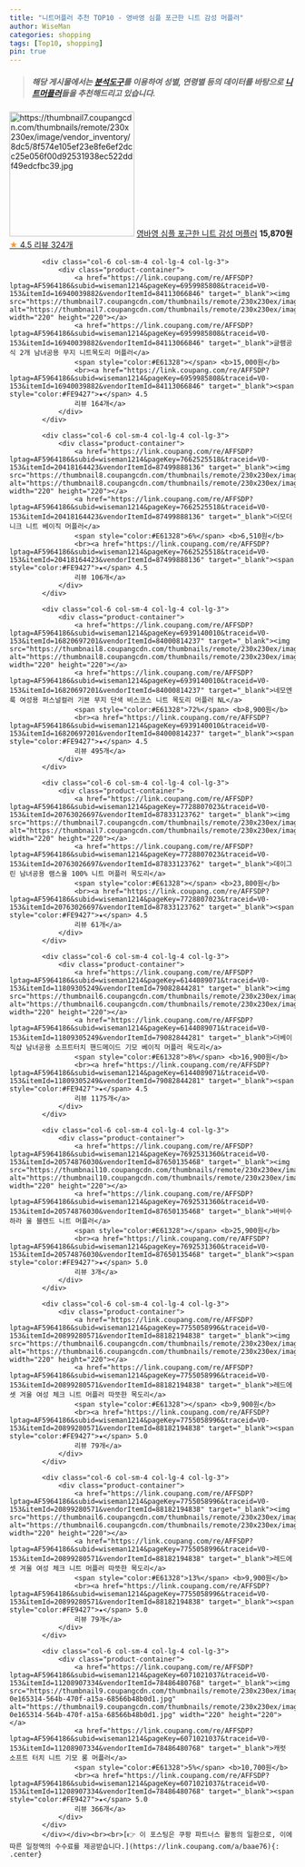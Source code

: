 ```yaml
---
title: "니트머플러 추천 TOP10 - 영바영 심플 포근한 니트 감성 머플러"
author: WiseMan
categories: shopping
tags: [Top10, shopping]
pin: true
---
```


> ##### 해당 게시물에서는 [**분석도구**](https://itemscout.io/)를 이용하여 **성별**, **연령별** 등의 데이터를 바탕으로 [**니트머플러**](https://link.coupang.com/a/baae76)들을 추천해드리고 있습니다.
<div class="container"><div class="row">
            <div class="col-6 col-sm-4 col-lg-4 col-lg-3">
                <div class="product-container">
                    <a href="https://link.coupang.com/re/AFFSDP?lptag=AF5964186&subid=wiseman1214&pageKey=6962672888&traceid=V0-153&itemId=16956166541&vendorItemId=84133438930" target="_blank"><img src="https://thumbnail7.coupangcdn.com/thumbnails/remote/230x230ex/image/vendor_inventory/8dc5/8f574e105ef23e8fe6ef2dcc25e056f00d92531938ec522ddf49edcfbc39.jpg" alt="https://thumbnail7.coupangcdn.com/thumbnails/remote/230x230ex/image/vendor_inventory/8dc5/8f574e105ef23e8fe6ef2dcc25e056f00d92531938ec522ddf49edcfbc39.jpg" width="220" height="220"></a>
                    <a href="https://link.coupang.com/re/AFFSDP?lptag=AF5964186&subid=wiseman1214&pageKey=6962672888&traceid=V0-153&itemId=16956166541&vendorItemId=84133438930" target="_blank">영바영 심플 포근한 니트 감성 머플러</a>
                    <span style="color:#E61328"></span> <b>15,870원</b>
                    <br><a href="https://link.coupang.com/re/AFFSDP?lptag=AF5964186&subid=wiseman1214&pageKey=6962672888&traceid=V0-153&itemId=16956166541&vendorItemId=84133438930" target="_blank"><span style="color:#FE9427">★</span> 4.5
                    리뷰 324개</a>
                </div>
            </div>
            
            <div class="col-6 col-sm-4 col-lg-4 col-lg-3">
                <div class="product-container">
                    <a href="https://link.coupang.com/re/AFFSDP?lptag=AF5964186&subid=wiseman1214&pageKey=6959985808&traceid=V0-153&itemId=16940039882&vendorItemId=84113066846" target="_blank"><img src="https://thumbnail7.coupangcdn.com/thumbnails/remote/230x230ex/image/vendor_inventory/8a98/822c7d4ff108a27c4b9fe5ed9cc6384cca4abce009617b7164f30ab9f9bf.jpg" alt="https://thumbnail7.coupangcdn.com/thumbnails/remote/230x230ex/image/vendor_inventory/8a98/822c7d4ff108a27c4b9fe5ed9cc6384cca4abce009617b7164f30ab9f9bf.jpg" width="220" height="220"></a>
                    <a href="https://link.coupang.com/re/AFFSDP?lptag=AF5964186&subid=wiseman1214&pageKey=6959985808&traceid=V0-153&itemId=16940039882&vendorItemId=84113066846" target="_blank">글램공식 2개 남녀공용 무지 니트목도리 머플러</a>
                    <span style="color:#E61328"></span> <b>15,000원</b>
                    <br><a href="https://link.coupang.com/re/AFFSDP?lptag=AF5964186&subid=wiseman1214&pageKey=6959985808&traceid=V0-153&itemId=16940039882&vendorItemId=84113066846" target="_blank"><span style="color:#FE9427">★</span> 4.5
                    리뷰 164개</a>
                </div>
            </div>
            
            <div class="col-6 col-sm-4 col-lg-4 col-lg-3">
                <div class="product-container">
                    <a href="https://link.coupang.com/re/AFFSDP?lptag=AF5964186&subid=wiseman1214&pageKey=7662525518&traceid=V0-153&itemId=20418164423&vendorItemId=87499888136" target="_blank"><img src="https://thumbnail8.coupangcdn.com/thumbnails/remote/230x230ex/image/rs_quotation_api/hcmner18/c0850224522d4d238ce0ecebf2ff194f.jpg" alt="https://thumbnail8.coupangcdn.com/thumbnails/remote/230x230ex/image/rs_quotation_api/hcmner18/c0850224522d4d238ce0ecebf2ff194f.jpg" width="220" height="220"></a>
                    <a href="https://link.coupang.com/re/AFFSDP?lptag=AF5964186&subid=wiseman1214&pageKey=7662525518&traceid=V0-153&itemId=20418164423&vendorItemId=87499888136" target="_blank">더모더니크 니트 베이직 머플러</a>
                    <span style="color:#E61328">6%</span> <b>6,510원</b>
                    <br><a href="https://link.coupang.com/re/AFFSDP?lptag=AF5964186&subid=wiseman1214&pageKey=7662525518&traceid=V0-153&itemId=20418164423&vendorItemId=87499888136" target="_blank"><span style="color:#FE9427">★</span> 4.5
                    리뷰 106개</a>
                </div>
            </div>
            
            <div class="col-6 col-sm-4 col-lg-4 col-lg-3">
                <div class="product-container">
                    <a href="https://link.coupang.com/re/AFFSDP?lptag=AF5964186&subid=wiseman1214&pageKey=6939140010&traceid=V0-153&itemId=16820697201&vendorItemId=84000814237" target="_blank"><img src="https://thumbnail8.coupangcdn.com/thumbnails/remote/230x230ex/image/vendor_inventory/0a22/d4f91dcc483fcf9e2b4f388ce7e2a1325d1ec641c7b8c22ff926d60b7749.jpg" alt="https://thumbnail8.coupangcdn.com/thumbnails/remote/230x230ex/image/vendor_inventory/0a22/d4f91dcc483fcf9e2b4f388ce7e2a1325d1ec641c7b8c22ff926d60b7749.jpg" width="220" height="220"></a>
                    <a href="https://link.coupang.com/re/AFFSDP?lptag=AF5964186&subid=wiseman1214&pageKey=6939140010&traceid=V0-153&itemId=16820697201&vendorItemId=84000814237" target="_blank">네모엔룩 여성용 퍼스널컬러 기본 무지 단색 비스코스 니트 목도리 머플러 NL</a>
                    <span style="color:#E61328">72%</span> <b>8,900원</b>
                    <br><a href="https://link.coupang.com/re/AFFSDP?lptag=AF5964186&subid=wiseman1214&pageKey=6939140010&traceid=V0-153&itemId=16820697201&vendorItemId=84000814237" target="_blank"><span style="color:#FE9427">★</span> 4.5
                    리뷰 495개</a>
                </div>
            </div>
            
            <div class="col-6 col-sm-4 col-lg-4 col-lg-3">
                <div class="product-container">
                    <a href="https://link.coupang.com/re/AFFSDP?lptag=AF5964186&subid=wiseman1214&pageKey=7728807023&traceid=V0-153&itemId=20763026697&vendorItemId=87833123762" target="_blank"><img src="https://thumbnail7.coupangcdn.com/thumbnails/remote/230x230ex/image/vendor_inventory/3793/a7476edfb3cf13baab65ea09c04bb862a7d269825e3aca661b10c0848b8f.jpg" alt="https://thumbnail7.coupangcdn.com/thumbnails/remote/230x230ex/image/vendor_inventory/3793/a7476edfb3cf13baab65ea09c04bb862a7d269825e3aca661b10c0848b8f.jpg" width="220" height="220"></a>
                    <a href="https://link.coupang.com/re/AFFSDP?lptag=AF5964186&subid=wiseman1214&pageKey=7728807023&traceid=V0-153&itemId=20763026697&vendorItemId=87833123762" target="_blank">데이그린 남녀공용 램스울 100% 니트 머플러 목도리</a>
                    <span style="color:#E61328"></span> <b>23,800원</b>
                    <br><a href="https://link.coupang.com/re/AFFSDP?lptag=AF5964186&subid=wiseman1214&pageKey=7728807023&traceid=V0-153&itemId=20763026697&vendorItemId=87833123762" target="_blank"><span style="color:#FE9427">★</span> 4.5
                    리뷰 61개</a>
                </div>
            </div>
            
            <div class="col-6 col-sm-4 col-lg-4 col-lg-3">
                <div class="product-container">
                    <a href="https://link.coupang.com/re/AFFSDP?lptag=AF5964186&subid=wiseman1214&pageKey=6144089071&traceid=V0-153&itemId=11809305249&vendorItemId=79082844281" target="_blank"><img src="https://thumbnail6.coupangcdn.com/thumbnails/remote/230x230ex/image/vendor_inventory/3b29/0fc28465d812e9bc3a7fc2c24b228b211ee2ecce308c642d0d1141638198.jpg" alt="https://thumbnail6.coupangcdn.com/thumbnails/remote/230x230ex/image/vendor_inventory/3b29/0fc28465d812e9bc3a7fc2c24b228b211ee2ecce308c642d0d1141638198.jpg" width="220" height="220"></a>
                    <a href="https://link.coupang.com/re/AFFSDP?lptag=AF5964186&subid=wiseman1214&pageKey=6144089071&traceid=V0-153&itemId=11809305249&vendorItemId=79082844281" target="_blank">더베이직샵 남녀공용 소프트터치 핸드메이드 기모 베이직 머플러 목도리</a>
                    <span style="color:#E61328">8%</span> <b>16,900원</b>
                    <br><a href="https://link.coupang.com/re/AFFSDP?lptag=AF5964186&subid=wiseman1214&pageKey=6144089071&traceid=V0-153&itemId=11809305249&vendorItemId=79082844281" target="_blank"><span style="color:#FE9427">★</span> 4.5
                    리뷰 1175개</a>
                </div>
            </div>
            
            <div class="col-6 col-sm-4 col-lg-4 col-lg-3">
                <div class="product-container">
                    <a href="https://link.coupang.com/re/AFFSDP?lptag=AF5964186&subid=wiseman1214&pageKey=7692531360&traceid=V0-153&itemId=20574876030&vendorItemId=87650135468" target="_blank"><img src="https://thumbnail10.coupangcdn.com/thumbnails/remote/230x230ex/image/rs_quotation_api/41v4tasd/be4a94ebd0cc4379be8118ca3e74ff43.jpg" alt="https://thumbnail10.coupangcdn.com/thumbnails/remote/230x230ex/image/rs_quotation_api/41v4tasd/be4a94ebd0cc4379be8118ca3e74ff43.jpg" width="220" height="220"></a>
                    <a href="https://link.coupang.com/re/AFFSDP?lptag=AF5964186&subid=wiseman1214&pageKey=7692531360&traceid=V0-153&itemId=20574876030&vendorItemId=87650135468" target="_blank">바비수 하라 울 블렌드 니트 머플러</a>
                    <span style="color:#E61328"></span> <b>25,900원</b>
                    <br><a href="https://link.coupang.com/re/AFFSDP?lptag=AF5964186&subid=wiseman1214&pageKey=7692531360&traceid=V0-153&itemId=20574876030&vendorItemId=87650135468" target="_blank"><span style="color:#FE9427">★</span> 5.0
                    리뷰 3개</a>
                </div>
            </div>
            
            <div class="col-6 col-sm-4 col-lg-4 col-lg-3">
                <div class="product-container">
                    <a href="https://link.coupang.com/re/AFFSDP?lptag=AF5964186&subid=wiseman1214&pageKey=7755058996&traceid=V0-153&itemId=20899280571&vendorItemId=88182194838" target="_blank"><img src="https://thumbnail6.coupangcdn.com/thumbnails/remote/230x230ex/image/vendor_inventory/5e67/8777ea4cc0957b5de50389707b6fc29264e9ba486cc27b3d2949bb4aeae4.jpg" alt="https://thumbnail6.coupangcdn.com/thumbnails/remote/230x230ex/image/vendor_inventory/5e67/8777ea4cc0957b5de50389707b6fc29264e9ba486cc27b3d2949bb4aeae4.jpg" width="220" height="220"></a>
                    <a href="https://link.coupang.com/re/AFFSDP?lptag=AF5964186&subid=wiseman1214&pageKey=7755058996&traceid=V0-153&itemId=20899280571&vendorItemId=88182194838" target="_blank">레드에셋 겨울 여성 체크 니트 머플러 따뜻한 목도리</a>
                    <span style="color:#E61328"></span> <b>9,900원</b>
                    <br><a href="https://link.coupang.com/re/AFFSDP?lptag=AF5964186&subid=wiseman1214&pageKey=7755058996&traceid=V0-153&itemId=20899280571&vendorItemId=88182194838" target="_blank"><span style="color:#FE9427">★</span> 5.0
                    리뷰 79개</a>
                </div>
            </div>
            
            <div class="col-6 col-sm-4 col-lg-4 col-lg-3">
                <div class="product-container">
                    <a href="https://link.coupang.com/re/AFFSDP?lptag=AF5964186&subid=wiseman1214&pageKey=7755058996&traceid=V0-153&itemId=20899280571&vendorItemId=88182194838" target="_blank"><img src="https://thumbnail6.coupangcdn.com/thumbnails/remote/230x230ex/image/vendor_inventory/5e67/8777ea4cc0957b5de50389707b6fc29264e9ba486cc27b3d2949bb4aeae4.jpg" alt="https://thumbnail6.coupangcdn.com/thumbnails/remote/230x230ex/image/vendor_inventory/5e67/8777ea4cc0957b5de50389707b6fc29264e9ba486cc27b3d2949bb4aeae4.jpg" width="220" height="220"></a>
                    <a href="https://link.coupang.com/re/AFFSDP?lptag=AF5964186&subid=wiseman1214&pageKey=7755058996&traceid=V0-153&itemId=20899280571&vendorItemId=88182194838" target="_blank">레드에셋 겨울 여성 체크 니트 머플러 따뜻한 목도리</a>
                    <span style="color:#E61328">13%</span> <b>9,900원</b>
                    <br><a href="https://link.coupang.com/re/AFFSDP?lptag=AF5964186&subid=wiseman1214&pageKey=7755058996&traceid=V0-153&itemId=20899280571&vendorItemId=88182194838" target="_blank"><span style="color:#FE9427">★</span> 5.0
                    리뷰 79개</a>
                </div>
            </div>
            
            <div class="col-6 col-sm-4 col-lg-4 col-lg-3">
                <div class="product-container">
                    <a href="https://link.coupang.com/re/AFFSDP?lptag=AF5964186&subid=wiseman1214&pageKey=6071021037&traceid=V0-153&itemId=11208907334&vendorItemId=78486480768" target="_blank"><img src="https://thumbnail9.coupangcdn.com/thumbnails/remote/230x230ex/image/retail/images/6565809759743458-0e165314-564b-470f-a15a-68566b48b0d1.jpg" alt="https://thumbnail9.coupangcdn.com/thumbnails/remote/230x230ex/image/retail/images/6565809759743458-0e165314-564b-470f-a15a-68566b48b0d1.jpg" width="220" height="220"></a>
                    <a href="https://link.coupang.com/re/AFFSDP?lptag=AF5964186&subid=wiseman1214&pageKey=6071021037&traceid=V0-153&itemId=11208907334&vendorItemId=78486480768" target="_blank">캐럿 소프트 터치 니트 기모 롱 머플러</a>
                    <span style="color:#E61328">5%</span> <b>10,700원</b>
                    <br><a href="https://link.coupang.com/re/AFFSDP?lptag=AF5964186&subid=wiseman1214&pageKey=6071021037&traceid=V0-153&itemId=11208907334&vendorItemId=78486480768" target="_blank"><span style="color:#FE9427">★</span> 5.0
                    리뷰 366개</a>
                </div>
            </div>
            </div></div><br><br>[👉 이 포스팅은 쿠팡 파트너스 활동의 일환으로, 이에 따른 일정액의 수수료를 제공받습니다.](https://link.coupang.com/a/baae76){: .center}